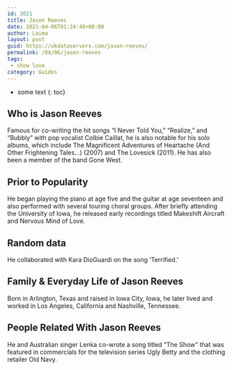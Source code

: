 ```yaml
---
id: 3021
title: Jason Reeves
date: 2021-04-06T01:24:48+00:00
author: Laima
layout: post
guid: https://ukdataservers.com/jason-reeves/
permalink: /04/06/jason-reeves
tags:
 - show love
category: Guides
---
```


* some text
{: toc}


## Who is Jason Reeves
                  
                  
                  
Famous for co-writing the hit songs &#8220;I Never Told You,&#8221; &#8220;Realize,&#8221; and &#8220;Bubbly&#8221; with pop vocalist Colbie Caillat, he is also notable for his solo albums, which include The Magnificent Adventures of Heartache (And Other Frightening Tales&#8230;) (2007) and The Lovesick (2011). He has also been a member of the band Gone West. 
                  
              
            
              
            
                
                
                
## Prior to Popularity
                  
                  
                  
He began playing the piano at age five and the guitar at age seventeen and also performed with several touring choral groups. After briefly attending the University of Iowa, he released early recordings titled Makeshift Aircraft and Nervous Mind of Love.
                  
              
            
              
            
                
                
                
## Random data
                  
                  
                  
He collaborated with Kara DioGuardi on the song &#8216;Terrified.&#8217;
                  
              
            
              
            
                
                
                
## Family & Everyday Life of Jason Reeves
                  
                  
                  
Born in Arlington, Texas and raised in Iowa City, Iowa, he later lived and worked in Los Angeles, California and Nashville, Tennessee.
                  
              
            
              
            
                
                
                
## People Related With Jason Reeves
                  
                  
                  
He and Australian singer Lenka co-wrote a song titled &#8220;The Show&#8221; that was featured in commercials for the television series Ugly Betty and the clothing retailer Old Navy.
                  
              
            
              
            
                
              
            
              
              
            
            
              
            
          
          
          